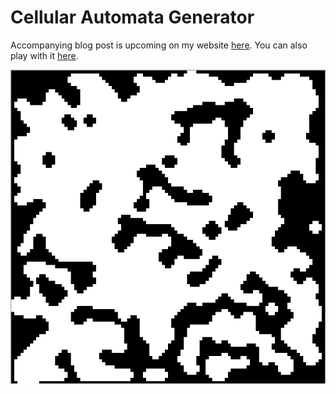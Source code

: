 # Cellular Automata Generator 

Accompanying blog post is upcoming on my website [here](https://bronsonzgeb.com/). You can also play with it [here]().

![Example](https://github.com/bzgeb/CellularAutomataGenerator/blob/main/CACave.png)
